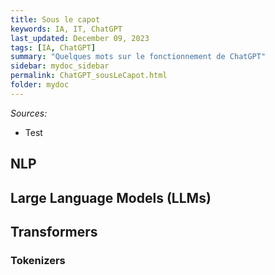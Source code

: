```yaml
---
title: Sous le capot
keywords: IA, IT, ChatGPT
last_updated: December 09, 2023
tags: [IA, ChatGPT]
summary: "Quelques mots sur le fonctionnement de ChatGPT"
sidebar: mydoc_sidebar
permalink: ChatGPT_sousLeCapot.html
folder: mydoc
---
```


*Sources:*
* Test

## NLP

## Large Language Models (LLMs)

## Transformers

### Tokenizers
